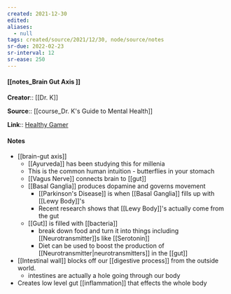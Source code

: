 ```yaml
---
created: 2021-12-30 
edited: 
aliases:
  - null
tags: created/source/2021/12/30, node/source/notes
sr-due: 2022-02-23
sr-interval: 12
sr-ease: 250
---
```


#### [[notes_Brain Gut Axis ]]

**Creator**:: [[Dr. K]]
 
**Source**:: [[course_Dr. K's Guide to Mental Health]]

**Link**:: [Healthy Gamer](https://coaching.healthygamer.gg/guide/lessons/brain-gut-axis)

#### Notes
- [[brain-gut axis]]
	- [[Ayurveda]] has been studying this for millenia
	- This is the common human intuition - butterflies in your stomach
	- [[Vagus Nerve]] connects brain to [[gut]]
	- [[Basal Ganglia]] produces dopamine and governs movement
		- [[Parkinson's Disease]] is when [[Basal Ganglia]] fills up with [[Lewy Body]]'s
		- Recent research shows that [[Lewy Body]]'s actually come from the gut
	- [[Gut]] is filled with [[bacteria]]
		- break down food and turn it into things including [[Neurotransmitter]]s like [[Serotonin]]
		- Diet can be used to boost the production of [[Neurotransmitter|neurotransmitters]] in the [[gut]]
- [[Intestinal wall]] blocks off our [[digestive process]] from the outside world.
	- intestines are actually a hole going through our body
- Creates low level gut [[inflammation]] that effects the whole body
